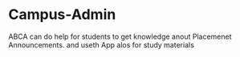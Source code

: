 # Campus-Admin
ABCA can do help for students to get knowledge anout Placemenet Announcements. and useth App alos for study materials
